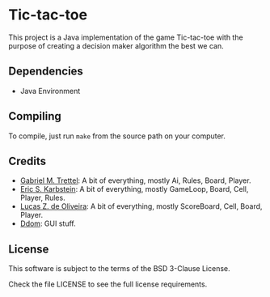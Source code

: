 # **Tic-tac-toe**

This project is a Java implementation of the game Tic-tac-toe with the purpose of creating a decision maker algorithm the best we can.

## **Dependencies**
 - Java Environment

## **Compiling**
To compile, just run ```make``` from the source path on your computer.

## **Credits**
 - [Gabriel M. Trettel](https://github.com/GabrielTrettel): A bit of everything, mostly Ai, Rules, Board, Player.
 - [Eric S. Karbstein](https://github.com/GrayJack): A bit of everything, mostly GameLoop, Board, Cell, Player, Rules.
 - [Lucas Z. de Oliveira](https://github.com/z4n0n1): A bit of everything, mostly ScoreBoard, Cell, Board, Player.
 - [Ddom](https://github.com/ddom): GUI stuff.

## **License**
This software is subject to the terms of the BSD 3-Clause License.

Check the file LICENSE to see the full license requirements.
